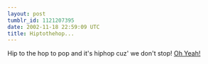 ```yaml
---
layout: post
tumblr_id: 1121207395
date: 2002-11-18 22:59:09 UTC
title: Hiptothehop...
---
```


Hip to the hop to pop and it's hiphop cuz' we don't stop! <a href="http://rasmusandersson.se/rp12/swf/yoyoyo/" target="_blank">Oh Yeah!</a>
